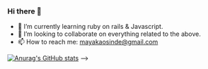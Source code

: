 ### Hi there 👋

- 🌱 I’m currently learning ruby on rails & Javascript.
- 👯 I’m looking to collaborate on everything related to the above.
- 📫 How to reach me: mayakaosinde@gmail.com

[![Anurag's GitHub stats](https://github-readme-stats.vercel.app/api?username=MayakaOsinde)](https://github.com/anuraghazra/github-readme-stats&count_private=true&show_icons=true)
-->
